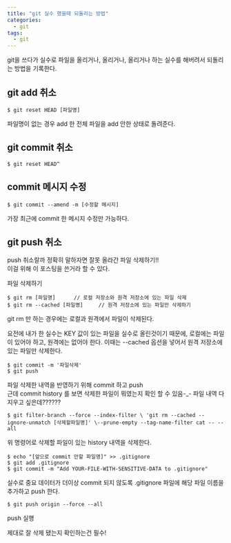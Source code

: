 ```yaml
---
title: "git 실수 했을때 되돌리는 방법"
categories:
  - git
tags:
  - git
---
```

git을 쓰다가 실수로 파일을 올리거나, 올리거나, 올리거나 하는 실수를 해버려서
되돌리는 방법을 기록한다.

git add 취소
---
    $ git reset HEAD [파일명]
    
파일명이 없는 경우 add 한 전체 파일을 add 안한 상태로 돌려준다.


git commit 취소
---
    $ git reset HEAD^
    
commit 메시지 수정
---
    $ git commit --amend -m [수정할 메시지]
    
가장 최근에 commit 한 메시지 수정만 가능하다.

git push 취소
---
push 취소랄까 정확히 말하자면 잘못 올라간 파일 삭제하기!!  
이걸 위해 이 포스팅을 쓴거라 할 수 있다.

파일 삭제하기

    $ git rm [파일명]      // 로컬 저장소와 원격 저장소에 있는 파일 삭제
    $ git rm --cached [파일명]     // 원격 저장소에 있는 파일만 삭제하기 
git rm 만 하는 경우에는 로컬과 원격에서 파일이 삭제된다.

요전에 내가 한 실수는 KEY 값이 있는 파일을 실수로 올린것이기 때문에, 로컬에는 파일이 있어야 하고, 원격에는 없어야 한다.
이때는 --cached 옵션을 넣어서 원격 저장소에 있는 파일만 삭제한다.
    
    $ git commit -m '파일삭제'
    $ git push
파일 삭제한 내역을 반영하기 위해 commit 하고 push  
근데 commit history 를 보면 삭제한 파일이 뭐였는지 확인 할 수 있음-_-
파일 내역 다 지우고 싶은데??????
    
    $ git filter-branch --force --index-filter \ 'git rm --cached --ignore-unmatch [삭제할파일명]' \--prune-empty --tag-name-filter cat -- --all
위 명령어로 삭제할 파일이 있는 history 내역을 삭제한다.

    $ echo "[앞으로 commit 안할 파일명]" >> .gitignore
    $ git add .gitignore
    $ git commit -m "Add YOUR-FILE-WITH-SENSITIVE-DATA to .gitignore"
실수로 중요 데이터가 더이상 commit 되지 않도록 .gitignore 파일에 해당 파일 이름을 추가하고 push 한다.

    $ git push origin --force --all
push 실행

제대로 잘 삭제 됐는지 확인하는건 필수!